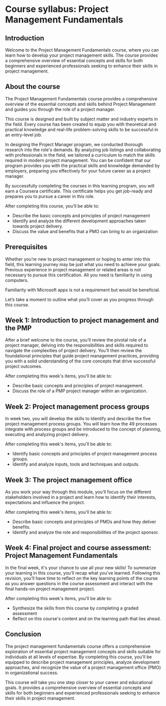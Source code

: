 # Course syllabus: Project Management Fundamentals

## Introduction

Welcome to the Project Management Fundamentals course, where you can learn how to develop your project management skills. The course provides a comprehensive overview of essential concepts and skills for both beginners and experienced professionals seeking to enhance their skills in project management.

## About the course

The Project Management Fundamentals course provides a comprehensive overview of the essential concepts and skills behind Project Management and guides you through the role of a project manager.

This course is designed and built by subject matter and industry experts in the field. Every course has been created to equip you with theoretical and practical knowledge and real-life problem-solving skills to be successful in an entry-level job.

In designing the Project Manager program, we conducted thorough research into the role's demands. By analyzing job listings and collaborating with professionals in the field, we tailored a curriculum to match the skills required in modern project management. You can be confident that our program provides you with the practical skills and knowledge demanded by employers, preparing you effectively for your future career as a project manager.

By successfully completing the courses in this learning program, you will earn a Coursera certificate. This certificate helps you get job-ready and prepares you to pursue a career in this role.

After completing this course, you’ll be able to:

* Describe the basic concepts and principles of project management
* Identify and analyze the different development approaches taken towards project delivery.
* Discuss the value and benefits that a PMO can bring to an organization

## Prerequisites

Whether you’re new to project management or hoping to enter into this field, this learning journey may be just what you need to achieve your goals. Previous experience in project management or related areas is not necessary to pursue this certification.  All you need is familiarity in using computers.

Familiarity with Microsoft apps is not a requirement but would be beneficial.

Let’s take a moment to outline what you’ll cover as you progress through this course.

## Week 1: Introduction to project management and the PMP

After a brief welcome to the course, you’ll review the pivotal role of a project manager, delving into the responsibilities and skills required to navigate the complexities of project delivery. You’ll then review the foundational principles that guide project management practices, providing you with a solid understanding of the core concepts that drive successful project outcomes.

After completing this week's  items, you'll be able to:

* Describe basic concepts and principles of project management.
* Discuss the role of a PMP project manager within an organization.

## Week 2: Project management process groups

In week two, you will develop the skills to Identify and describe the five project management process groups. You will learn how the 49 processes integrate with process groups and be introduced to the concept of planning, executing and analyzing project delivery.

After completing this week's  items, you'll be able to:

* Identify basic concepts and principles of project management process groups.
* Identify and analyze inputs, tools and techniques and outputs.

## Week 3: The project management office

As you work your way through this module, you’ll focus on the different stakeholders involved in a project and learn how to identify their interests, expectations and influence the project.

After completing this week's  items, you'll be able to:

* Describe basic concepts and principles of PMOs and how they deliver benefits.
* Identify and analyze the role and responsibilities of the project sponsor.

## Week 4: Final project and course assessment: Project Management Fundamentals

In the final week, it's your chance to use all your new skills! To summarize your learning in this course, you’ll recap what you’ve learned. Following this revision, you’ll have time to reflect on the key learning points of the course as you answer questions in the course assessment and interact with the final hands-on project management project.

After completing this week's  items, you'll be able to:

* Synthesize the skills from this course by completing a graded assessment
* Reflect on this course's content and on the learning path that lies ahead.

## Conclusion

The project management fundamentals course offers a comprehensive exploration of essential project management concepts and skills suitable for individuals at all levels of expertise. By completing this course, you'll be equipped to describe project management principles, analyze development approaches, and recognize the value of a project management office (PMO) in organizational success.

This course will take you one step closer to your career and educational goals. It provides a comprehensive overview of essential concepts and skills for both beginners and experienced professionals seeking to enhance their skills in project management.
